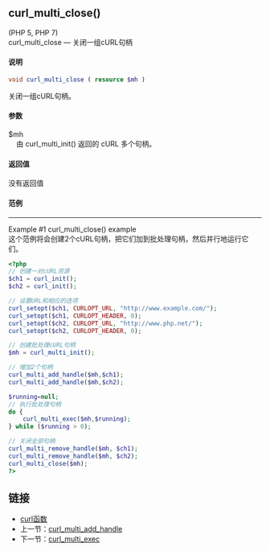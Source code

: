 
## curl_multi_close()
(PHP 5, PHP 7)  
curl_multi_close — 关闭一组cURL句柄

#### 说明  
```php
void curl_multi_close ( resource $mh )
```

关闭一组cURL句柄。  

#### 参数   
$mh  
&nbsp;&nbsp;&nbsp;&nbsp;由 curl_multi_init() 返回的 cURL 多个句柄。  

#### 返回值
没有返回值   

#### 范例   
---  
Example #1 curl_multi_close() example  
这个范例将会创建2个cURL句柄，把它们加到批处理句柄，然后并行地运行它们。  

```php
<?php
// 创建一对cURL资源
$ch1 = curl_init();
$ch2 = curl_init();

// 设置URL和相应的选项
curl_setopt($ch1, CURLOPT_URL, "http://www.example.com/");
curl_setopt($ch1, CURLOPT_HEADER, 0);
curl_setopt($ch2, CURLOPT_URL, "http://www.php.net/");
curl_setopt($ch2, CURLOPT_HEADER, 0);

// 创建批处理cURL句柄
$mh = curl_multi_init();

// 增加2个句柄
curl_multi_add_handle($mh,$ch1);
curl_multi_add_handle($mh,$ch2);

$running=null;
// 执行批处理句柄
do {
    curl_multi_exec($mh,$running);
} while ($running > 0);

// 关闭全部句柄
curl_multi_remove_handle($mh, $ch1);
curl_multi_remove_handle($mh, $ch2);
curl_multi_close($mh);
?>
```

## 链接

- [curl函数](directory.md)
- 上一节：[curl_multi_add_handle](curl_multi_add_handle.md)
- 下一节：[curl_multi_exec](curl_multi_exec.md)
